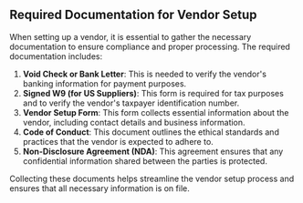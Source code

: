 ## Required Documentation for Vendor Setup

When setting up a vendor, it is essential to gather the necessary documentation to ensure compliance and proper processing. The required documentation includes:

1. **Void Check or Bank Letter**: This is needed to verify the vendor's banking information for payment purposes.
2. **Signed W9 (for US Suppliers)**: This form is required for tax purposes and to verify the vendor's taxpayer identification number.
3. **Vendor Setup Form**: This form collects essential information about the vendor, including contact details and business information.
4. **Code of Conduct**: This document outlines the ethical standards and practices that the vendor is expected to adhere to.
5. **Non-Disclosure Agreement (NDA)**: This agreement ensures that any confidential information shared between the parties is protected.

Collecting these documents helps streamline the vendor setup process and ensures that all necessary information is on file.
